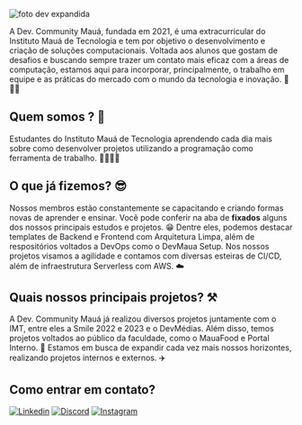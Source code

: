 
![foto dev expandida](https://github.com/Maua-Dev/.github/assets/81604963/373cea2d-2c18-419a-bf00-535c032c6e8c)

A Dev. Community Mauá, fundada em 2021, é uma extracurricular do Instituto Mauá de Tecnologia e tem por objetivo o desenvolvimento e criação de soluções computacionais. Voltada aos alunos que gostam de desafios e buscando sempre trazer um contato mais eficaz com a áreas de computação, estamos aqui para incorporar, principalmente, o trabalho em equipe e as práticas do mercado com o mundo da tecnologia e inovação. 🚀🧑‍🚀

## Quem somos ? 🤔

Estudantes do Instituto Mauá de Tecnologia aprendendo cada dia mais sobre como desenvolver projetos utilizando a programação como ferramenta de trabalho. 👩‍💻👨‍💻

## O que já fizemos? 😎

Nossos membros estão constantemente se capacitando e criando formas novas de aprender e ensinar. Você pode conferir na aba de <strong>fixados</strong> alguns dos nossos principais estudos e projetos. 😁
Dentre eles, podemos destacar templates de Backend e Frontend com Arquitetura Limpa, além de respositórios voltados a DevOps como o DevMaua Setup. Nos nossos projetos visamos a agilidade e contamos com diversas esteiras de CI/CD, além de infraestrutura Serverless com AWS. ☁️

## Quais nossos principais projetos? ⚒️

A Dev. Community Mauá já realizou diversos projetos juntamente com o IMT, entre eles a Smile 2022 e 2023 e o DevMédias. Além disso, temos projetos voltados ao público da faculdade, como o MauaFood e Portal Interno. 🧱
Estamos em busca de expandir cada vez mais nossos horizontes, realizando projetos internos e externos. ✈️

## Como entrar em contato?
<a href="https://www.linkedin.com/company/dev-community-mauá/" target="_blank"><img alt="Linkedin" src="https://img.shields.io/badge/LinkedIn-0077B5?style=for-the-badge&logo=linkedin&logoColor=white"></a>
<a href="https://discord.gg/anjjStZ8yK" target="_blank"><img alt="Discord" src="https://img.shields.io/badge/Discord-7289DA?style=for-the-badge&logo=discord&logoColor=white"></a>
<a href="https://www.instagram.com/devcommunitymaua/" target="_blank"><img alt="Instagram" src="https://img.shields.io/badge/Instagram-E4405F?style=for-the-badge&logo=instagram&logoColor=white"></a>
